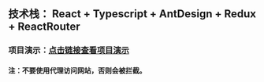 ## 技术栈： React + Typescript + AntDesign + Redux + ReactRouter
### 项目演示：[点击链接查看项目演示](http://tour.aeeternity.com/)
#### 注：不要使用代理访问网站，否则会被拦截。
